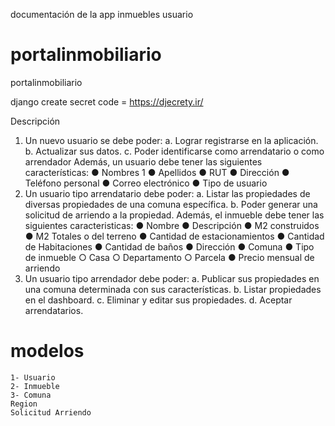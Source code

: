 documentación de la app  inmuebles
usuario
# portalinmobiliario
portalinmobiliario



django create secret code = https://djecrety.ir/



Descripción
1. Un nuevo usuario se debe poder:
a. Lograr registrarse en la aplicación.
b. Actualizar sus datos.
c. Poder identificarse como arrendatario o como arrendador
Además, un usuario debe tener las siguientes características:
● Nombres
1
● Apellidos
● RUT
● Dirección
● Teléfono personal
● Correo electrónico
● Tipo de usuario
2. Un usuario tipo arrendatario debe poder:
a. Listar las propiedades de diversas propiedades de una comuna específica.
b. Poder generar una solicitud de arriendo a la propiedad.
Además, el inmueble debe tener las siguientes caracteristicas:
● Nombre
● Descripción
● M2 construidos
● M2 Totales o del terreno
● Cantidad de estacionamientos
● Cantidad de Habitaciones
● Cantidad de baños
● Dirección
● Comuna
● Tipo de inmueble
○ Casa
○ Departamento
○ Parcela
● Precio mensual de arriendo
3. Un usuario tipo arrendador debe poder:
a. Publicar sus propiedades en una comuna determinada con sus
características.
b. Listar propiedades en el dashboard.
c. Eliminar y editar sus propiedades.
d. Aceptar arrendatarios.



# modelos
    1- Usuario
    2- Inmueble
    3- Comuna
    Region
    Solicitud Arriendo
